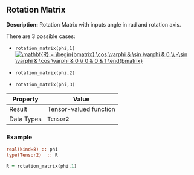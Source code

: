 ## Rotation Matrix

**Description:** Rotation Matrix with inputs angle in rad and rotation axis.

There are 3 possible cases:
- `rotation_matrix(phi,1)`
<a href="https://www.codecogs.com/eqnedit.php?latex=\mathbf{R}&space;=&space;\begin{bmatrix}&space;\cos&space;\varphi&space;&&space;\sin&space;\varphi&space;&&space;0&space;\\&space;-\sin&space;\varphi&space;&&space;\cos&space;\varphi&space;&&space;0&space;\\&space;0&space;&&space;0&space;&&space;1&space;\end{bmatrix}" target="_blank"><img src="https://latex.codecogs.com/gif.latex?\mathbf{R}&space;=&space;\begin{bmatrix}&space;\cos&space;\varphi&space;&&space;\sin&space;\varphi&space;&&space;0&space;\\&space;-\sin&space;\varphi&space;&&space;\cos&space;\varphi&space;&&space;0&space;\\&space;0&space;&&space;0&space;&&space;1&space;\end{bmatrix}" title="\mathbf{R} = \begin{bmatrix} \cos \varphi & \sin \varphi & 0 \\ -\sin \varphi & \cos \varphi & 0 \\ 0 & 0 & 1 \end{bmatrix}" /></a>

- `rotation_matrix(phi,2)`
- `rotation_matrix(phi,3)`

| Property   | Value                  |
| ---        | ---                    |
| Result     | Tensor-valued function |
| Data Types | `Tensor2`              |

### Example

```fortran
real(kind=8) :: phi
type(Tensor2)  :: R

R = rotation_matrix(phi,1)

```
